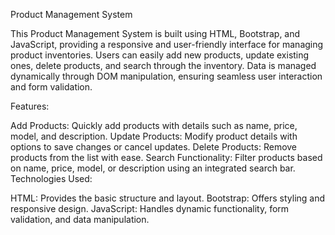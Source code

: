 Product Management System

This Product Management System is built using HTML, Bootstrap, and JavaScript, providing a responsive and user-friendly interface for managing product inventories. Users can easily add new products, update existing ones, delete products, and search through the inventory. Data is managed dynamically through DOM manipulation, ensuring seamless user interaction and form validation.

Features:

Add Products: Quickly add products with details such as name, price, model, and description.
Update Products: Modify product details with options to save changes or cancel updates.
Delete Products: Remove products from the list with ease.
Search Functionality: Filter products based on name, price, model, or description using an integrated search bar.
Technologies Used:

HTML: Provides the basic structure and layout.
Bootstrap: Offers styling and responsive design.
JavaScript: Handles dynamic functionality, form validation, and data manipulation.

